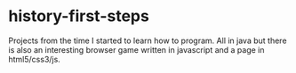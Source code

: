 # history-first-steps
Projects from the time I started to learn how to program. All in java but there is also an interesting browser game written in javascript and a page in html5/css3/js.
